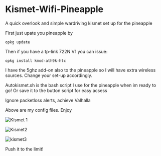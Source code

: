 # Kismet-Wifi-Pineapple
A quick overlook and simple wardriving kismet set up for the pineapple


First just upate you pineapple by

    opkg update 

Then if you have a tp-link 722N V1 you can issue:

    opkg install kmod-ath9k-htc

  



I have the 5ghz add-on also to the pineapple so I will have extra wireless sources. Change your set-up accordingly.


Autokismet.sh is the bash script I use for the pineapple when im ready to go! Or save it to the button script for easy acsess 

Ignore packetloss alerts, achieve Valhalla 

Above are my config files. Enjoy


![Kismet 1](https://user-images.githubusercontent.com/106935433/194791387-c4f7d91b-10c2-46ae-8afc-c4c94eaad6f7.png)



![Kismet2](https://user-images.githubusercontent.com/106935433/194791407-0388e43b-658e-421d-b755-535e8b1f1c68.png)



![kismet3](https://user-images.githubusercontent.com/106935433/194791413-6d30ad6e-34aa-43e1-94b0-5ff596c71cf0.png)



Push it to the limit!

